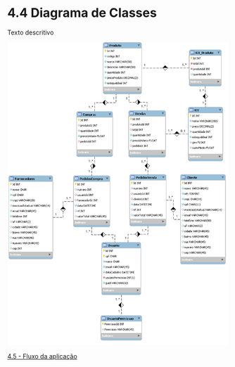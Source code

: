 
# 4.4 Diagrama de Classes
Texto descritivo

![DiagramaEntidadeRelacionamento](images/database/entidade-relacionamento.png)

[4.5 - Fluxo da aplicação](4.5-Projeto.md)
